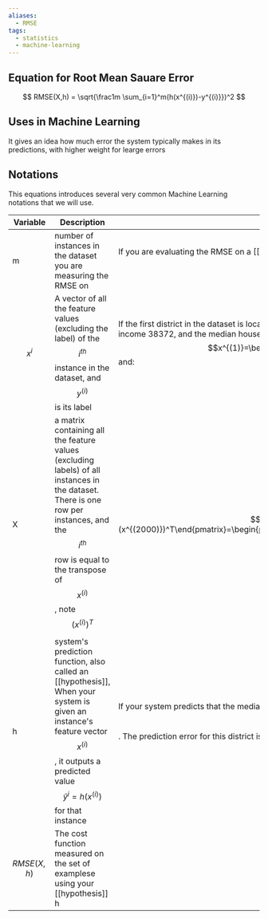 ```yaml
---
aliases:
  - RMSE
tags:
  - statistics
  - machine-learning
---
```

## Equation for Root Mean Sauare Error

$$ RMSE(X,h) = \sqrt{\frac1m \sum_{i=1}^m(h(x^{(i)})-y^{(i)}})^2 $$

## Uses in Machine Learning

It gives an idea how much error the system typically makes in its predictions, with higher weight for learge errors

## Notations

This equations introduces several very common Machine Learning notations that we will use. 

| Variable | Description | Example |
| -- | --| -- |
|m|number of instances in the dataset you are measuring the RMSE on|If you are evaluating the RMSE on a [[Validation set]] of 2000 districts, then $$m=2,000$$ |
| $$x^{i}$$|A vector of all the feature values (excluding the label) of the $$i^{th}$$ instance in the dataset, and $$y^{(i)}$$ is its label|If the first district in the dataset is located at longitude -118.29, latitude 33.91, and has 1,416 habitants with a median income 38372, and the median house values is 156,400 then $$x^{(1)}=\begin{pmatrix}-118.29\\33.91\\1,416\\38,372\end{pmatrix}$$ and: $$y^{1}=156,400$$|
|X|a matrix containing all the feature values (excluding labels) of all instances in the dataset. There is one row per instances, and the $$i^{th}$$ row is equal to the transpose of $$x^{(i)}$$, note $$(x^{(i)})^T$$|$$X=\begin{pmatrix}(x^{(1)})^T\\(x^{(2)})^T\\\vdots\\(x^{(2000)})^T\end{pmatrix}=\begin{pmatrix}-118.29&33.91&1416&38372\\\vdots&\vdots&\vdots&\vdots\end{pmatrix}$$|
|h| system's prediction function, also called an [[hypothesis]], When your system is given an instance's feature vector $$x^{(i)}$$, it outputs a predicted value $$\hat{y}^{i}=h(x^{(i)})$$ for that instance | If your system predicts that the median housing price in the first district is \$158,400, then  $$\hat{y}^1=h(x^{1})=158,400$$. The prediction error for this district is $$\hat{y}^{(1)}-y^{(1)}=2000$$
|$$RMSE(X,h)$$|The cost function measured on the set of examplese using your [[hypothesis]] h | |








